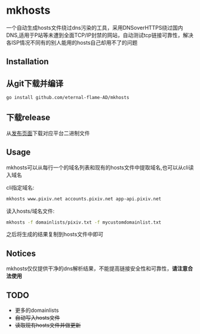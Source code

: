 # mkhosts
一个自动生成hosts文件绕过dns污染的工具，采用DNSoverHTTPS绕过国内DNS,适用于P站等未遭到全面TCP/IP封禁的网站，自动测试tcp链接可靠性，解决各ISP情况不同有的别人能用的hosts自己却用不了的问题

## Installation

## 从git下载并编译
```bash
go install github.com/eternal-flame-AD/mkhosts
```
## 下载release

从[发布页面](https://github.com/eternal-flame-AD/mkhosts/releases/latest)下载对应平台二进制文件

## Usage

mkhosts可以从每行一个的域名列表和现有的hosts文件中提取域名,也可以从cli读入域名

cli指定域名:
```bash
mkhosts www.pixiv.net accounts.pixiv.net app-api.pixiv.net
```
读入hosts/域名文件:
```bash
mkhosts -f domainlists/pixiv.txt -f mycustomdomainlist.txt
```

之后将生成的结果复制到hosts文件中即可

## Notices

mkhosts仅仅提供干净的dns解析结果，不能提高链接安全性和可靠性，**请注意合法使用**

## TODO

- 更多的domainlists
- <s>自动写入hosts文件</s>
- <s>读取现有hosts文件并做更新</s>
